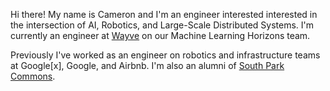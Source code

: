 Hi there! My name is Cameron and I'm an engineer interested interested in the intersection of AI, Robotics, and Large-Scale Distributed Systems. I'm currently an engineer at [Wayve](https://wayve.ai) on our Machine Learning Horizons team.

Previously I've worked as an engineer on robotics and infrastructure teams at Google[x], Google, and Airbnb. I'm also an alumni of [South Park Commons](https://southparkcommons.com).
